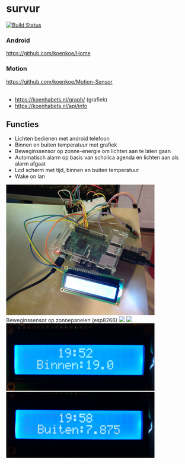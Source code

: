 # survur
[![Build Status](https://travis-ci.org/koen20/survur.svg?branch=master)](https://travis-ci.org/koen20/survur)
### Android
https://github.com/koenkoe/Home
### Motion
https://github.com/koenkoe/Motion-Sensor
<br><br>

- https://koenhabets.nl/graph/ (grafiek)
- https://koenhabets.nl/api/info

## Functies
- Lichten bedienen met android telefoon
- Binnen en buiten temperatuur met grafiek
- Beweginssensor op zonne-energie om lichten aan te laten gaan
- Automatisch alarm op basis van scholica agenda en lichten aan als alarm afgaat
- Lcd scherm met tijd, binnen en buiten temperatuur
- Wake on lan

<img src="./photos/IMG_20170321_195140.jpg" width="400"/>
Beweginssensor op zonnepanelen (esp8266)
<img src="./photos/IMG_20170321_194949.jpg" width="400"/>
<img src="./photos/IMG_20170321_195012.jpg" width="400"/>
<img src="./photos/IMG_20170321_195237.jpg" width="400"/>
<img src="./photos/IMG_20170321_195827.jpg" width="400"/>

